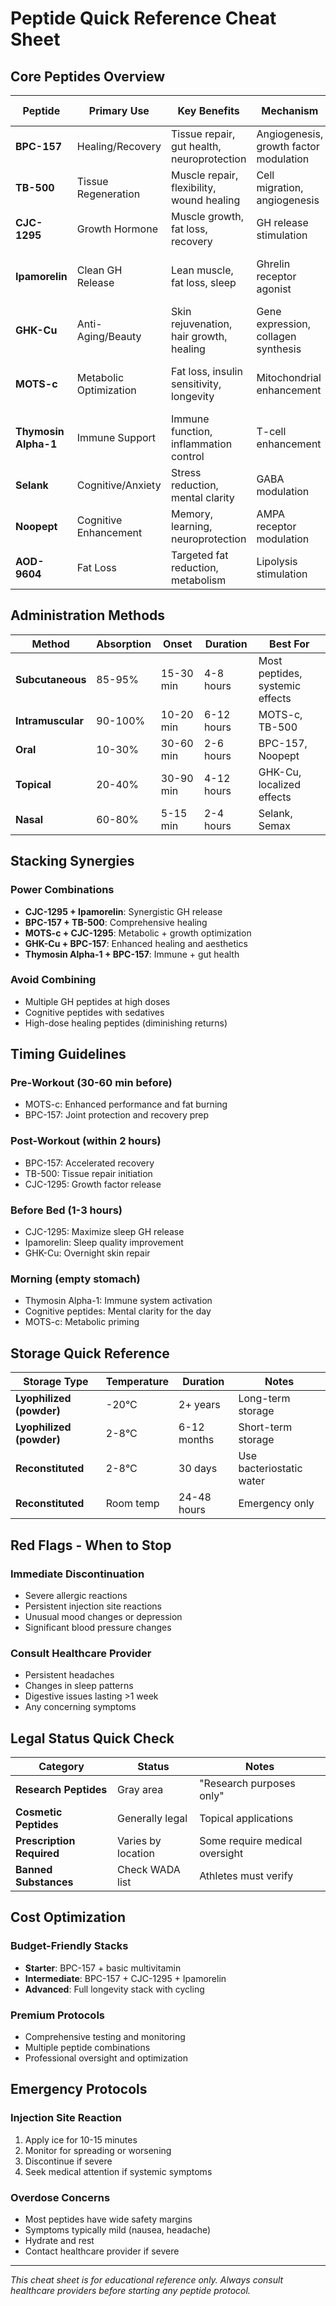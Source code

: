 # Peptide Quick Reference Cheat Sheet

## Core Peptides Overview

| Peptide | Primary Use | Key Benefits | Mechanism | Typical Dose | Cycle Example |
|---------|-------------|--------------|-----------|--------------|---------------|
| **BPC-157** | Healing/Recovery | Tissue repair, gut health, neuroprotection | Angiogenesis, growth factor modulation | 250-500mcg daily | 4-6 weeks on, 2 weeks off |
| **TB-500** | Tissue Regeneration | Muscle repair, flexibility, wound healing | Cell migration, angiogenesis | 2-2.5mg 2x/week | 6-8 weeks on, 4 weeks off |
| **CJC-1295** | Growth Hormone | Muscle growth, fat loss, recovery | GH release stimulation | 1-2mg weekly | 12 weeks on, 4 weeks off |
| **Ipamorelin** | Clean GH Release | Lean muscle, fat loss, sleep | Ghrelin receptor agonist | 200-300mcg 2-3x daily | 12 weeks on, 4 weeks off |
| **GHK-Cu** | Anti-Aging/Beauty | Skin rejuvenation, hair growth, healing | Gene expression, collagen synthesis | 1-2mg topical daily | Continuous use |
| **MOTS-c** | Metabolic Optimization | Fat loss, insulin sensitivity, longevity | Mitochondrial enhancement | 5-10mg 2-3x weekly | 8-12 weeks on, 2-4 weeks off |
| **Thymosin Alpha-1** | Immune Support | Immune function, inflammation control | T-cell enhancement | 1.6mg 2x weekly | 4-8 weeks on, 2-4 weeks off |
| **Selank** | Cognitive/Anxiety | Stress reduction, mental clarity | GABA modulation | 300mcg as needed | Daily use, breaks as needed |
| **Noopept** | Cognitive Enhancement | Memory, learning, neuroprotection | AMPA receptor modulation | 10-30mg daily | 8 weeks on, 2 weeks off |
| **AOD-9604** | Fat Loss | Targeted fat reduction, metabolism | Lipolysis stimulation | 300mcg daily | 12 weeks on, 4 weeks off |

## Administration Methods

| Method | Absorption | Onset | Duration | Best For |
|--------|------------|-------|----------|----------|
| **Subcutaneous** | 85-95% | 15-30 min | 4-8 hours | Most peptides, systemic effects |
| **Intramuscular** | 90-100% | 10-20 min | 6-12 hours | MOTS-c, TB-500 |
| **Oral** | 10-30% | 30-60 min | 2-6 hours | BPC-157, Noopept |
| **Topical** | 20-40% | 30-90 min | 4-12 hours | GHK-Cu, localized effects |
| **Nasal** | 60-80% | 5-15 min | 2-4 hours | Selank, Semax |

## Stacking Synergies

### Power Combinations
- **CJC-1295 + Ipamorelin**: Synergistic GH release
- **BPC-157 + TB-500**: Comprehensive healing
- **MOTS-c + CJC-1295**: Metabolic + growth optimization
- **GHK-Cu + BPC-157**: Enhanced healing and aesthetics
- **Thymosin Alpha-1 + BPC-157**: Immune + gut health

### Avoid Combining
- Multiple GH peptides at high doses
- Cognitive peptides with sedatives
- High-dose healing peptides (diminishing returns)

## Timing Guidelines

### Pre-Workout (30-60 min before)
- MOTS-c: Enhanced performance and fat burning
- BPC-157: Joint protection and recovery prep

### Post-Workout (within 2 hours)
- BPC-157: Accelerated recovery
- TB-500: Tissue repair initiation
- CJC-1295: Growth factor release

### Before Bed (1-3 hours)
- CJC-1295: Maximize sleep GH release
- Ipamorelin: Sleep quality improvement
- GHK-Cu: Overnight skin repair

### Morning (empty stomach)
- Thymosin Alpha-1: Immune system activation
- Cognitive peptides: Mental clarity for the day
- MOTS-c: Metabolic priming

## Storage Quick Reference

| Storage Type | Temperature | Duration | Notes |
|--------------|-------------|----------|-------|
| **Lyophilized (powder)** | -20°C | 2+ years | Long-term storage |
| **Lyophilized (powder)** | 2-8°C | 6-12 months | Short-term storage |
| **Reconstituted** | 2-8°C | 30 days | Use bacteriostatic water |
| **Reconstituted** | Room temp | 24-48 hours | Emergency only |

## Red Flags - When to Stop

### Immediate Discontinuation
- Severe allergic reactions
- Persistent injection site reactions
- Unusual mood changes or depression
- Significant blood pressure changes

### Consult Healthcare Provider
- Persistent headaches
- Changes in sleep patterns
- Digestive issues lasting >1 week
- Any concerning symptoms

## Legal Status Quick Check

| Category | Status | Notes |
|----------|--------|-------|
| **Research Peptides** | Gray area | "Research purposes only" |
| **Cosmetic Peptides** | Generally legal | Topical applications |
| **Prescription Required** | Varies by location | Some require medical oversight |
| **Banned Substances** | Check WADA list | Athletes must verify |

## Cost Optimization

### Budget-Friendly Stacks
- **Starter**: BPC-157 + basic multivitamin
- **Intermediate**: BPC-157 + CJC-1295 + Ipamorelin
- **Advanced**: Full longevity stack with cycling

### Premium Protocols
- Comprehensive testing and monitoring
- Multiple peptide combinations
- Professional oversight and optimization

## Emergency Protocols

### Injection Site Reaction
1. Apply ice for 10-15 minutes
2. Monitor for spreading or worsening
3. Discontinue if severe
4. Seek medical attention if systemic symptoms

### Overdose Concerns
- Most peptides have wide safety margins
- Symptoms typically mild (nausea, headache)
- Hydrate and rest
- Contact healthcare provider if severe

---

*This cheat sheet is for educational reference only. Always consult healthcare providers before starting any peptide protocol.*
